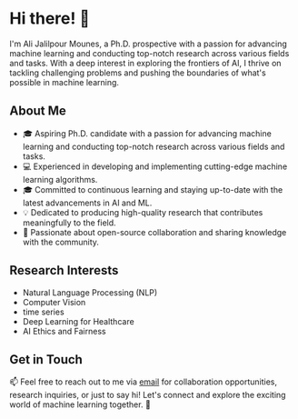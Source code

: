 # Hi there! 👋

I'm Ali Jalilpour Mounes, a Ph.D. prospective with a passion for advancing machine learning and conducting top-notch research across various fields and tasks. With a deep interest in exploring the frontiers of AI, I thrive on tackling challenging problems and pushing the boundaries of what's possible in machine learning.

## About Me

- 🎓 Aspiring Ph.D. candidate with a passion for advancing machine learning and conducting top-notch research across various fields and tasks.
- 💻 Experienced in developing and implementing cutting-edge machine learning algorithms.
- 🎓 Committed to continuous learning and staying up-to-date with the latest advancements in AI and ML.
- 💡 Dedicated to producing high-quality research that contributes meaningfully to the field.
- 🚀 Passionate about open-source collaboration and sharing knowledge with the community.


## Research Interests

- Natural Language Processing (NLP)
- Computer Vision
- time series
- Deep Learning for Healthcare
- AI Ethics and Fairness

## Get in Touch

📫 Feel free to reach out to me via [email](mailto:ali.jalilpour98@gmail.com) for collaboration opportunities, research inquiries, or just to say hi! Let's connect and explore the exciting world of machine learning together. 🚀
